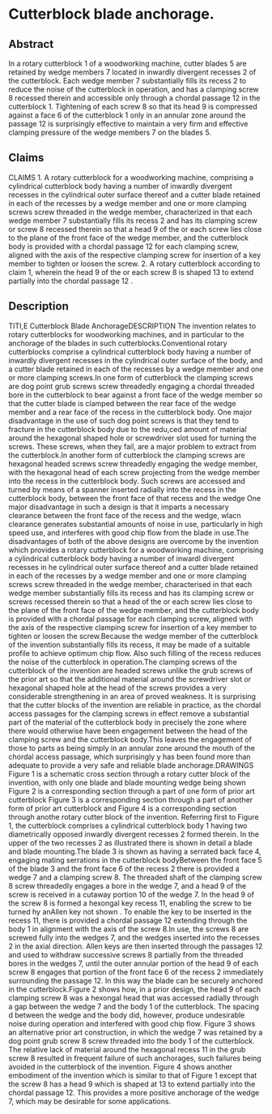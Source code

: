 # Cutterblock blade anchorage.

## Abstract
In a rotary cutterblock 1 of a woodworking machine, cutter blades 5 are retained by wedge members 7 located in inwardly divergent recesses 2 of the cutterblock. Each wedge member 7 substantially fills its recess 2 to reduce the noise of the cutterblock in operation, and has a clamping screw 8 recessed therein and accessible only through a chordal passage 12 in the cutterblock 1. Tightening of each screw 8 so that its head 9 is compressed against a face 6 of the cutterblock 1 only in an annular zone around the passage 12 is surprisingly effective to maintain a very firm and effective clamping pressure of the wedge members 7 on the blades 5.

## Claims
CLAIMS 1. A rotary cutterblock for a woodworking machine, comprising a cylindrical cutterblock body having a number of inwardly divergent recesses in the cylindrical outer surface thereof and a cutter blade retained in each of the recesses by a wedge member and one or more clamping screws screw threaded in the wedge member, characterized in that each wedge member 7 substantially fills its recess 2 and has its clamping screw or screw 8 recessed therein so that a head 9 of the or each screw lies close to the plane of the front face of the wedge member, and the cutterblock body is provided with a chordal passage 12 for each clamping screw, aligned with the axis of the respective clamping screw for insertion of a key member to tighten or loosen the screw. 2. A rotary cutterblock according to claim 1, wherein the head 9 of the or each screw 8 is shaped 13 to extend partially into the chordal passage 12 .

## Description
TITI,E Cutterblock Blade AnchorageDESCRIPTION The invention relates to rotary cutterblocks for woodworking machines, and in particular to the anchorage of the blades in such cutterblocks.Conventional rotary cutterblocks comprise a cylindrical cutterblock body having a number of inwardly divergent recesses in the cylindrical outer surface of the body, and a cutter blade retained in each of the recesses by a wedge member and one or more clamping screws.In one form of cutterblock the clamping screws are dog point grub screws screw threadedly engaging a chordal threaded bore in the cutterblock to bear against a front face of the wedge member so that the cutter blade is clamped between the rear face of the wedge member and a rear face of the recess in the cutterblock body. One major disadvantage in the use of such dog point screws is that they tend to fracture in the cutterblock body due to the redu,ced amount of material around the hexagonal shaped hole or screwdriver slot used for turning the screws. These screws, when they fail, are a major problem to extract from the cutterblock.In another form of cutterblock the clamping screws are hexagonal headed screws screw threadedly engaging the wedge member, with the hexagonal head of each screw projecting from the wedge member into the recess in the cutterblock body. Such screws are accessed and turned by means of a spanner inserted radially into the recess in the cutterblock body, between the front face of that recess and the wedge One major disadvantage in such a design is that it imparts a necessary clearance between the front face of the recess and the wedge, wlacn clearance generates substantial amounts of noise in use, particularly in high speed use, and interferes with good chip flow from the blade in use.The disadvantages of both of the above designs are overcome by the invention which provides a rotary cutterblock for a woodworking machine, comprising a cylindrical cutterblock body having a number of inwardl divergent recesses in he cylindrical outer surface thereof and a cutter blade retained in each of the recesses by a wedge member and one or more clamping screws screw threaded in the wedge member, characterised in that each wedge member substantially fills its recess and has its clamping screw or screws recessed therein so that a head of the or each screw lies close to the plane of the front face of the wedge member, and the cutterblock body is provided with a chordal passage for each clamping screw, aligned with the axis of the respective clamping screw for insertion of a key member to tighten or loosen the screw.Because the wedge member of the cutterblock of the invention substantially fills its recess, it may be made of a suitable profile to achieve optimum chip flow. Also such filling of the recess reduces the noise of the cutterblock in operation.The clamping screws of the cutterblock of the invention are headed screws unlike the grub screws of the prior art so that the additional material around the screwdriver slot or hexagonal shaped hole at the head of the screws provides a very considerable strengthening in an area of proved weakness. It is surprising that the cutter blocks of the invention are reliable in practice, as the chordal access passages for the clamping screws in effect remove a substantial part of the material of the cutterblock body in precisely the zone where there would otherwise have been engagement between the head of the clamping screw and the cutterblock body.This leaves the engagement of those to parts as being simply in an annular zone around the mouth of the chordal access passage, which surprisingly y has been found more than adequate to provide a very safe and reliable blade anchorage.DRAWINGS Figure 1 is a schematic cross section through a rotary cutter block of the invention, with only one blade and blade mounting wedge being shown Figure 2 is a corresponding section through a part of one form of prior art cutterblock Figure 3 is a corresponding section through a part of another form of prior art cutterblock and Figure 4 is a corresponding section through anothe rotary cutter block of the invention. Referring first to Figure 1, the cutterblock comprises a cylindrical cutterblock body 1 having two diametrically opposed inwardly divergent recesses 2 formed therein. In the upper of the two recesses 2 as illustrated there is shown in detail a blade and blade mounting.The blade 3 is shown as having a serrated back face 4, engaging mating serrations in the cutterblock bodyBetween the front face 5 of the blade 3 and the front face 6 of the recess 2 there is provided a wedge 7 and a clamping screw 8. The threaded shaft of the clamping screw 8 screw threadedly engages a bore in the wedge 7, and a head 9 of the screw is received in a cutaway portion 10 of the wedge 7. In the head 9 of the screw 8 is formed a hexongal key recess 11, enabling the screw to be turned hy anAllen key not shown . To enable the key to be inserted in the recess 11, there is provided a chordal passage 12 extending through the body 1 in alignment with the axis of the screw 8.In use, the screws 8 are screwed fully into the wedges 7, and the wedges inserted into the recesses 2 in the axial direction. Allen keys are then inserted through the passages 12 and used to withdraw successive screws 8 partially from the threaded bores in the wedges 7, until the outer annular portion of the head 9 of each screw 8 engages that portion of the front face 6 of the recess 2 immediately surrounding the passage 12. In this way the blade can be securely anchored in the cutterblock.Figure 2 shows how, in a prior design, the head 9 of each clamping screw 8 was a hexongal head that was accessed radially through a gap between the wedge 7 and the body 1 of the cutterblock. The spacing d between the wedge and the body did, however, produce undesirable noise during operation and interfered with good chip flow. Figure 3 shows an alternative prior art construction, in which the wedge 7 was retained by a dog point grub screw 8 screw threaded into the body 1 of the cutterblock. The relative lack of material around the hexagonal recess 11 in the grub screw 8 resulted in frequent failure of such anchorages, such failures being avoided in the cutterblock of the invention. Figure 4 shows another embodiment of the invention which is similar to that of Figure 1 except that the screw 8 has a head 9 which is shaped at 13 to extend partially into the chordal passage 12. This provides a more positive anchorage of the wedge 7, which may be desirable for some applications.